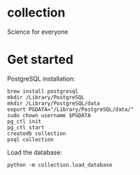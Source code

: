 # collection
Science for everyone

# Get started

PostgreSQL installation:

```shell
brew install postgresql
mkdir /Library/PostgreSQL
mkdir /Library/PostgreSQL/data
export PGDATA="/Library/PostgreSQL/data/"
sudo chown username $PGDATA
pg_ctl init
pg_ctl start
createdb collection
psql collection
```

Load the database:

```shell
python -m collection.load_database
```
